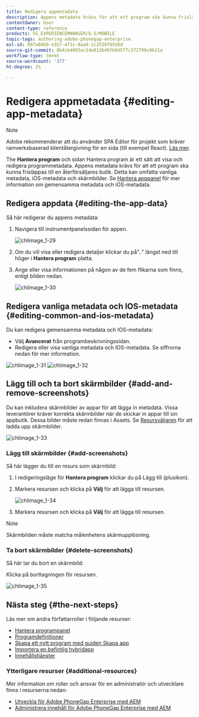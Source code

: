 ```yaml
---
title: Redigera appmetadata
description: Appens metadata krävs för att ett program ska kunna frisläppas till en återförsäljares butik. Följ den här sidan om du vill veta mer om hur du redigerar appdata.
contentOwner: User
content-type: reference
products: SG_EXPERIENCEMANAGER/6.5/MOBILE
topic-tags: authoring-adobe-phonegap-enterprise
exl-id: 897a04b9-e357-4f1c-8aa0-2c2528f8556d
source-git-commit: 8b4cb4065ec14e813b49fb0d577c372790c9b21a
workflow-type: tm+mt
source-wordcount: '377'
ht-degree: 2%

---
```


# Redigera appmetadata {#editing-app-metadata}

>[!NOTE]
>
>Adobe rekommenderar att du använder SPA Editor för projekt som kräver ramverksbaserad klientåtergivning för en sida (till exempel React). [Läs mer](/help/sites-developing/spa-overview.md).

The **Hantera program** och sidan Hantera program är ett sätt att visa och redigera programmetadata. Appens metadata krävs för att ett program ska kunna frisläppas till en återförsäljares butik. Detta kan omfatta vanliga metadata, iOS-metadata och skärmbilder. Se [Hantera apppanel](/help/mobile/phonegap-app-details-tile.md) för mer information om gemensamma metadata och iOS-metadata.

## Redigera appdata {#editing-the-app-data}

Så här redigerar du appens metadata:

1. Navigera till instrumentpanelssidan för appen.

   ![chlimage_1-29](assets/chlimage_1-29.png)

1. Om du vill visa eller redigera detaljer klickar du på&quot;..&quot; längst ned till höger i **Hantera program** platta.

1. Ange eller visa informationen på någon av de fem flikarna som finns, enligt bilden nedan.

   ![chlimage_1-30](assets/chlimage_1-30.png)

## Redigera vanliga metadata och IOS-metadata {#editing-common-and-ios-metadata}

Du kan redigera gemensamma metadata och IOS-metadata:

* Välj **Avancerat** från programbeskrivningssidan.
* Redigera eller visa vanliga metadata och IOS-metadata. Se siffrorna nedan för mer information.

![chlimage_1-31](assets/chlimage_1-31.png) ![chlimage_1-32](assets/chlimage_1-32.png)

## Lägg till och ta bort skärmbilder {#add-and-remove-screenshots}

Du kan inkludera skärmbilder av appar för att lägga in metadata. Vissa leverantörer kräver korrekta skärmbilder när de skickar in appar till sin appbutik. Dessa bilder måste redan finnas i Assets. Se [Resursväljaren](../assets/search-assets.md#assetpicker) för att ladda upp skärmbilder.

![chlimage_1-33](assets/chlimage_1-33.png)

### Lägg till skärmbilder {#add-screenshots}

Så här lägger du till en resurs som skärmbild:

1. I redigeringsläge för **Hantera program** klickar du på Lägg till (plusikon).
1. Markera resursen och klicka på **Välj** för att lägga till resursen.

   ![chlimage_1-34](assets/chlimage_1-34.png)

1. Markera resursen och klicka på **Välj** för att lägga till resursen.

>[!NOTE]
>
>Skärmbilden måste matcha målenhetens skärmupplösning.

### Ta bort skärmbilder {#delete-screenshots}

Så här tar du bort en skärmbild:

Klicka på borttagningen för resursen.

![chlimage_1-35](assets/chlimage_1-35.png)

## Nästa steg {#the-next-steps}

Läs mer om andra författarroller i följande resurser:

* [Hantera programpanel](/help/mobile/phonegap-app-details-tile.md)
* [Programdefinitioner](/help/mobile/phonegap-app-definitions.md)
* [Skapa ett nytt program med guiden Skapa app](/help/mobile/phonegap-create-new-app.md)
* [Importera en befintlig hybridapp](/help/mobile/phonegap-adding-content-to-imported-app.md)
* [Innehållstjänster](/help/mobile/develop-content-as-a-service.md)

### Ytterligare resurser {#additional-resources}

Mer information om roller och ansvar för en administratör och utvecklare finns i resurserna nedan:

* [Utveckla för Adobe PhoneGap Enterprise med AEM](/help/mobile/developing-in-phonegap.md)
* [Administrera innehåll för Adobe PhoneGap Enterprise med AEM](/help/mobile/administer-phonegap.md)
